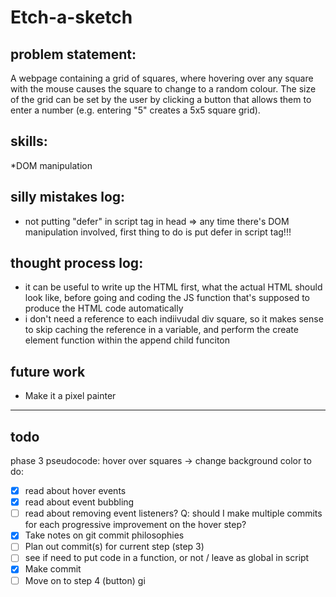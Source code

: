 # Etch-a-sketch

## problem statement: 
A webpage containing a grid of squares, where hovering over any square with the mouse causes the square to change to a random colour. 
The size of the grid can be set by the user by clicking a button that allows them to enter a number (e.g. entering "5" creates a 5x5 square grid).

## skills: 
*DOM manipulation

## silly mistakes log: 
* not putting "defer" in script tag in head => any time there's DOM manipulation involved, first thing to do is put defer in script tag!!!  

## thought process log: 
* it can be useful to write up the HTML first, what the actual HTML should look like, before going and coding the JS function that's supposed to produce the HTML code automatically 
* i don't need a reference to each indiivudal div square, so it makes sense to skip caching the reference in a variable, and perform the create element function within the append child funciton 

## future work 
* Make it a pixel painter 

---
## todo 
phase 3 pseudocode: 
hover over squares -> change background color 
to do:
- [X] read about hover events 
- [X] read about event bubbling
- [ ] read about removing event listeners?
Q: should I make multiple commits for each progressive improvement on the hover step?
- [X] Take notes on git commit philosophies
- [ ] Plan out commit(s) for current step (step 3)  
- [ ] see if need to put code in a function, or not / leave as global in script 
- [X] Make commit 
- [ ] Move on to step 4 (button)
gi
